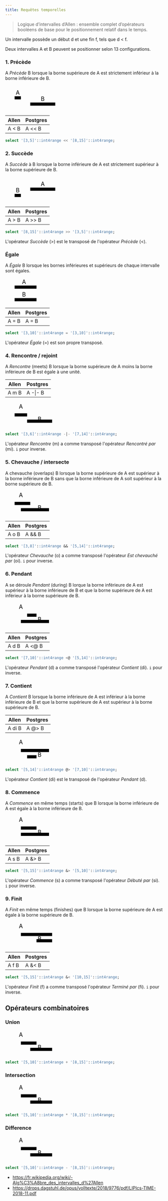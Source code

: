 ```yaml
---
title: Requêtes temporelles
---
```


> Logique d’intervalles d’Allen : ensemble complet d’opérateurs booléens de base pour le positionnement relatif dans le temps.

Un intervalle possède un début d et une fin f, tels que d < f.

Deux intervalles A et B peuvent se positionner selon 13 configurations.

### 1. Précède

A _Précède_ B lorsque la borne supérieure de A est strictement inférieur à la borne inférieure de B.

<svg viewbox="0 0 20 8" width="200" height="80">
<text x="4"  y="3"  font-size="1.8" text-anchor="middle">A</text>
<text x="12" y="5"  font-size="1.8" text-anchor="middle">B</text>
<line x1="3" x2="5"  y1="4" y2="4" stroke-width="1" stroke="black" />
<line x1="8" x2="16" y1="6" y2="6" stroke-width="1" stroke="black" />
</svg>

Allen|Postgres
---|---
A < B | A << B

```sql
select '[3,5]'::int4range << '[8,15]'::int4range;
```

### 2. Succède

A _Succède_ à B lorsque la borne inférieure de A est strictement supérieur à la borne supérieure de B.

<svg viewbox="0 0 20 8" width="200" height="80">
<text x="12" y="3" font-size="1.8" text-anchor="middle">A</text>
<text x="4"  y="5"  font-size="1.8" text-anchor="middle">B</text>
<line x1="8" x2="16" y1="4" y2="4" stroke-width="1" stroke="black" />
<line x1="3" x2="5"  y1="6" y2="6" stroke-width="1" stroke="black" />
</svg>

Allen|Postgres
------|---
A > B | A >> B

```sql
select '[8,15]'::int4range >> '[3,5]'::int4range;
```

L'opérateur _Succède_ (>) est le transposé de l'opérateur _Précède_ (<).

### Égale

A _Égale_ B lorsque les bornes inférieures et supérieurs de chaque intervalle sont égales.

<svg viewbox="0 0 20 8" width="200" height="80">
<text y="2" x="6" font-size="1.8" text-anchor="middle">A</text>
<text y="6" x="6" font-size="1.8" text-anchor="middle">B</text>
<line x1="3" x2="10" y1="3" y2="3" stroke-width="1" stroke="black" />
<line x1="3" x2="10" y1="7" y2="7" stroke-width="1" stroke="black" />
</svg>

Allen |Postgres
------|---
A = B | A = B


```sql
select '[3,10]'::int4range = '[3,10]'::int4range;
```

L'opérateur _Égale_ (=) est son propre transposé.

### 4. Rencontre / rejoint

A _Rencontre_ (meets) B lorsque la borne supérieure de A moins la borne inférieure de B est égale à une unité.

Allen|Postgres
---|---
A m B | A -\|- B

<svg viewbox="0 0 20 8" width="200" height="80">
<text x="5"  y="2" font-size="1.8" text-anchor="middle">A</text>
<text x="11" y="6" font-size="1.8" text-anchor="middle">B</text>
<line x1="3" x2="7" y1="4" y2="4" stroke-width="1" stroke="black" />
<line x1="7" x2="15" y1="6" y2="6" stroke-width="1" stroke="black" />
</svg>

```sql
select '[3,6]'::int4range -|- '[7,14]'::int4range;
```

L'opérateur _Rencontre_ (m) a comme transposé l'opérateur _Rencontré par_ (mi). `i` pour inverse.

### 5. Chevauche / intersecte

A chevauche (overlaps) B lorsque la borne supérieure de A est supérieur à la borne inférieure de B sans que la borne inférieure de A soit supérieur à la borne supérieure de B.

<svg viewbox="0 0 20 8" width="200" height="80">
<text x="5"  y="2" font-size="1.8" text-anchor="middle">A</text>
<text x="11" y="6" font-size="1.8" text-anchor="middle">B</text>
<line x1="3" x2="8"  y1="4" y2="4" stroke-width="1" stroke="black" />
<line x1="5" x2="14" y1="6" y2="6" stroke-width="1" stroke="black" />
</svg>

Allen|Postgres
-------|---
A o B  | A && B

```sql
select '[3,8]'::int4range && '[5,14]'::int4range;
```

L'opérateur _Chevauche_ (o) a comme transposé l'opérateur _Est chevauché par_ (oi). `i` pour inverse.

### 6. Pendant

A se déroule _Pendant_ (during) B lorque la borne inférieure de A est supérieur à la borne inférieure de B et que la borne supérieure de A est inférieur à la borne supérieure de B.

<svg viewbox="0 0 20 8" width="200" height="80">
<text x="5"  y="2" font-size="1.8" text-anchor="middle">A</text>
<text x="11" y="6" font-size="1.8" text-anchor="middle">B</text>
<line x1="7" x2="10" y1="4" y2="4" stroke-width="1" stroke="black" />
<line x1="5" x2="14" y1="6" y2="6" stroke-width="1" stroke="black" />
</svg>

Allen|Postgres
------|---
A d B | A <@ B 

```sql
select '[7,10]'::int4range <@ '[5,14]'::int4range;
```

L'opérateur _Pendant_ (d) a comme transposé l'opérateur _Contient_ (di). `i` pour inverse.

### 7. Contient

A _Contient_ B lorsque la borne inférieure de A est inférieur à la borne inférieure de B et que la borne supérieure de A est supérieur à la borne supérieure de B.

Allen |Postgres
------|---
A di B | A @> B 

<svg viewbox="0 0 20 8" width="200" height="80">
<text x="5"  y="2" font-size="1.8" text-anchor="middle">A</text>
<text x="11" y="6" font-size="1.8" text-anchor="middle">B</text>
<line x1="5" x2="14" y1="4" y2="4" stroke-width="1" stroke="black" />
<line x1="7" x2="10" y1="6" y2="6" stroke-width="1" stroke="black" />
</svg>

```sql
select '[5,14]'::int4range @> '[7,10]'::int4range;
```

L'opérateur _Contient_ (di) est le transposé de l'opérateur _Pendant_ (d).

### 8. Commence

A _Commence_ en même temps (starts) que B lorsque la borne inférieure de A est égale à la borne inférieure de B.

<svg viewbox="0 0 20 8" width="200" height="80">
<text x="5"  y="2" font-size="1.8" text-anchor="middle">A</text>
<text x="11" y="6" font-size="1.8" text-anchor="middle">B</text>
<line x1="5" y1="4" x2="10" y2="4" stroke-width="1" stroke="black" />
<line x1="5" y1="6" x2="14" y2="6" stroke-width="1" stroke="black" />
</svg>

Allen |Postgres
------|---
A s B | A &> B

```sql
select '[5,15]'::int4range &> '[5,10]'::int4range;
```

L'opérateur _Commence_ (s) a comme transposé l'opérateur _Débuté par_ (si). `i` pour inverse.

### 9. Finit

A _Finit_ en même temps (finishes) que B lorsque la borne supérieure de A est égale à la borne supérieure de B.

<svg viewbox="0 0 20 8" width="200" height="80">
<text x="5"  y="2" font-size="1.8" text-anchor="middle">A</text>
<text x="11" y="6" font-size="1.8" text-anchor="middle">B</text>
<line x1="5"  x2="15" y1="4" y2="4" stroke-width="1" stroke="black" />
<line x1="10" x2="15" y1="6" y2="6" stroke-width="1" stroke="black" />
</svg>

Allen|Postgres
------|---
A f B | A &< B 

```sql
select '[5,15]'::int4range &< '[10,15]'::int4range;
```

L'opérateur _Finit_ (f) a comme transposé l'opérateur _Terminé par_ (fi). `i` pour inverse.

## Opérateurs combinatoires

### Union

<svg viewbox="0 0 20 8" width="200" height="80">
<text x="5"  y="2" font-size="1.8" text-anchor="middle">A</text>
<text x="11" y="6" font-size="1.8" text-anchor="middle">B</text>
<line x1="5" x2="10" y1="4" y2="4" stroke-width="1" stroke="black" />
<line x1="8" x2="15" y1="6" y2="6" stroke-width="1" stroke="black" />
<line x1="8" x2="15" y1="6" y2="6" stroke-width="1" stroke="black" />
</svg>

```sql
select '[5,10]'::int4range + '[8,15]'::int4range;
```
### Intersection

<svg viewbox="0 0 20 8" width="200" height="80">
<text x="5"  y="2" font-size="1.8" text-anchor="middle">A</text>
<text x="11" y="6" font-size="1.8" text-anchor="middle">B</text>
<line x1="5" x2="10" y1="4" y2="4" stroke-width="1" stroke="black" />
<line x1="8" x2="15" y1="6" y2="6" stroke-width="1" stroke="black" />
<line x1="8" x2="15" y1="6" y2="6" stroke-width="1" stroke="black" />
</svg>

```sql
select '[5,10]'::int4range * '[8,15]'::int4range;
```

### Difference

<svg viewbox="0 0 20 8" width="200" height="80">
<text x="5"  y="2" font-size="1.8" text-anchor="middle">A</text>
<text x="11" y="6" font-size="1.8" text-anchor="middle">B</text>
<line x1="5" x2="10" y1="4" y2="4" stroke-width="1" stroke="black" />
<line x1="8" x2="15" y1="6" y2="6" stroke-width="1" stroke="black" />
<line x1="8" x2="15" y1="6" y2="6" stroke-width="1" stroke="black" />
</svg>

```sql
select '[5,10]'::int4range - '[8,15]'::int4range;
```

- https://fr.wikipedia.org/wiki/-Alg%C3%A8bre_des_intervalles_d%27Allen
- https://drops.dagstuhl.de/opus/volltexte/2018/9776/pdf/LIPIcs-TIME-2018-11.pdf

